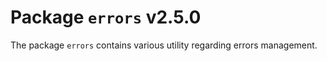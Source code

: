 # Package `errors` v2.5.0

The package `errors` contains various utility regarding errors management.
